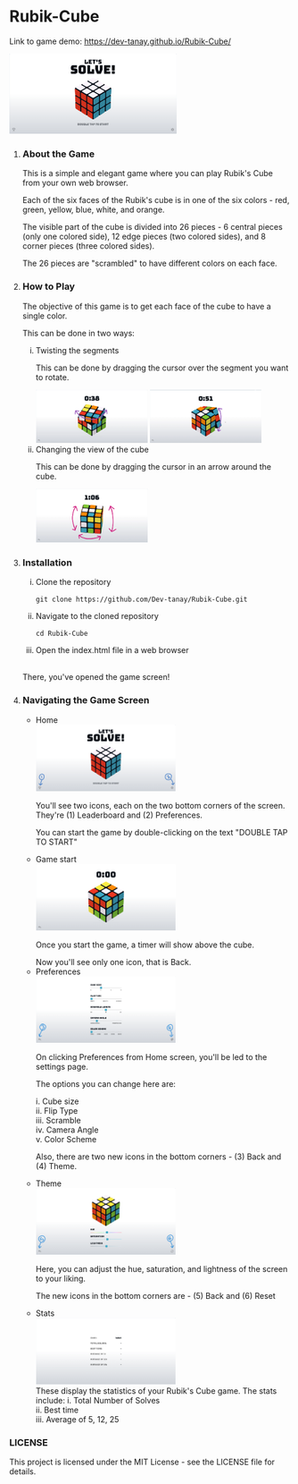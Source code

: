 <h1>Rubik-Cube</h1>

Link to game demo: <a href="https://dev-tanay.github.io/Rubik-Cube/">https://dev-tanay.github.io/Rubik-Cube/</a>

<img src="images/home.png" width="300">

<ol>
<li><h3>About the Game</h3></li>
<p>This is a simple and elegant game where you can play Rubik's Cube from your own web browser.</p>
<p>Each of the six faces of the Rubik's cube is in one of the six colors - red, green, yellow, blue, white, and orange.<p>
<p>The visible part of the cube is divided into 26 pieces - 6 central pieces (only one colored side), 12 edge pieces (two colored sides), and 8 corner pieces (three colored sides).</p>
<p>The 26 pieces are "scrambled" to have different colors on each face.</p>
<li><h3>How to Play</h3></li>
<p>The objective of this game is to get each face of the cube to have a single color.</p>
<p>This can be done in two ways:</p>
<ol type="i">
<li>Twisting the segments</li>
<p>This can be done by dragging the cursor over the segment you want to rotate.</p>
<img src="images/twist1.png" width="200">
<img src="images/twist2.png" width="200">
<li>Changing the view of the cube</li>
<p>This can be done by dragging the cursor in an arrow around the cube.</p>
<img src="images/changeview.png" width="200">
</ol>
<li><h3>Installation</h3></li>
<ol type="i">
<li>Clone the repository</li>
  
```
git clone https://github.com/Dev-tanay/Rubik-Cube.git
```

<li>Navigate to the cloned repository</li>

```
cd Rubik-Cube
```

<li>Open the index.html file in a web browser</li>
</ol>
<br>
<p>There, you've opened the game screen!</p>
<li><h3>Navigating the Game Screen</h3></li>
<ul>
<li>Home</li>
<img src="images/home1.png" width="250">
<br>
<p>You'll see two icons, each on the two bottom corners of the screen. They're (1) Leaderboard and (2) Preferences.</p>

You can start the game by double-clicking on the text "DOUBLE TAP TO START"
<li>Game start</li>
<img src="images/start.png" width="250">
<br>
<p>Once you start the game, a timer will show above the cube. </p>
Now you'll see only one icon, that is Back.
<li>Preferences</li>
<img src="images/preferences.png" width="250">
<br>
<p>On clicking Preferences from Home screen, you'll be led to the settings page.</p>
<p>The options you can change here are:</p>

i. Cube size<br>
ii. Flip Type<br>
iii. Scramble<br>
iv. Camera Angle<br>
v. Color Scheme<br>

<p>Also, there are two new icons in the bottom corners - (3) Back and (4) Theme. </p>
<li>Theme</li>
<img src="images/theme.png" width="250">
<br>
<p>Here, you can adjust the hue, saturation, and lightness of the screen to your liking.</p>

The new icons in the bottom corners are - (5) Back and (6) Reset
<li>Stats</li>
<img src="images/stats.png" width="250">
<br>
These display the statistics of your Rubik's Cube game. The stats include:
i. Total Number of Solves<br>
ii. Best time<br>
iii. Average of 5, 12, 25<br>
</ul>
</ol>

<h3>LICENSE</h3>

This project is licensed under the MIT License - see the LICENSE file for details.